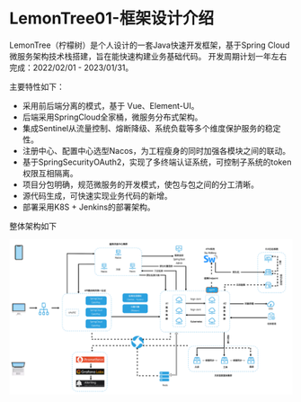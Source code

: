 # LemonTree01-框架设计介绍

LemonTree（柠檬树）是个人设计的一套Java快速开发框架，基于Spring Cloud微服务架构技术栈搭建，旨在能快速构建业务基础代码。
开发周期计划一年左右完成：2022/02/01 - 2023/01/31。

主要特性如下：

* 采用前后端分离的模式，基于 Vue、Element-UI。
* 后端采用SpringCloud全家桶，微服务分布式架构。
* 集成Sentinel从流量控制、熔断降级、系统负载等多个维度保护服务的稳定性。
* 注册中心、配置中心选型Nacos，为工程瘦身的同时加强各模块之间的联动。
* 基于SpringSecurityOAuth2，实现了多终端认证系统，可控制子系统的token权限互相隔离。
* 项目分包明确，规范微服务的开发模式，使包与包之间的分工清晰。
* 源代码生成，可快速实现业务代码的新增。
* 部署采用K8S + Jenkins的部署架构。

整体架构如下

![img.png](images/img001.png)

